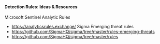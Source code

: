 #### Detection Rules: Ideas & Resources
Microsoft Sentinel Analytic Rules
- https://analyticsrules.exchange/
Sigma Emerging threat rules
- https://github.com/SigmaHQ/sigma/tree/master/rules-emerging-threats
- https://github.com/SigmaHQ/sigma/tree/master/rules
